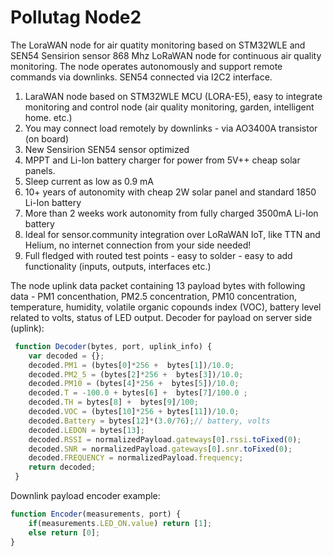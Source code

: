 # Pollutag Node2
The LoraWAN node for air quatity monitoring based on STM32WLE and SEN54 Sensirion sensor
868 Mhz LoRaWAN node for continuous air quality monitoring. The node operates autonomously and support remote commands via downlinks.
SEN54 connected via I2C2 interface.
1. LaraWAN node based on STM32WLE MCU (LORA-E5), easy to integrate monitoring and control node (air quality monitoring, garden, intelligent home. etc.)
2. You may connect load remotely by downlinks - via AO3400A transistor (on board)
3. New Sensirion SEN54 sensor optimized
4. MPPT and Li-Ion battery charger for power from 5V++ cheap solar panels.
5. Sleep current as low as 0.9 mA
6. 10+ years of autonomity with cheap 2W solar panel and standard 1850 Li-Ion battery
7. More than 2 weeks work autonomity from fully charged 3500mA  Li-Ion battery
8. Ideal for sensor.community integration over LoRaWAN IoT, like TTN and Helium, no internet connection from your side needed!
9. Full fledged with routed test points - easy to solder - easy to add functionality (inputs, outputs, interfaces etc.)
        
The node uplink data packet containing 13 payload bytes with following data - PM1 concenthation, PM2.5 concentration, PM10 concentration, temperature,
humidity, volatile organic copounds index (VOC), battery level related to volts, status of LED output. 
Decoder for payload on server side (uplink):
```js
 function Decoder(bytes, port, uplink_info) {
    var decoded = {};
    decoded.PM1 = (bytes[0]*256 +  bytes[1])/10.0;
    decoded.PM2_5 = (bytes[2]*256 +  bytes[3])/10.0;
    decoded.PM10 = (bytes[4]*256 +  bytes[5])/10.0;
    decoded.T = -100.0 + bytes[6] +  bytes[7]/100.0 ;
    decoded.TH = bytes[8] +  bytes[9]/100;
    decoded.VOC = (bytes[10]*256 + bytes[11])/10.0;
    decoded.Battery = bytes[12]*(3.0/76);// battery, volts
    decoded.LEDON = bytes[13];
    decoded.RSSI = normalizedPayload.gateways[0].rssi.toFixed(0);
    decoded.SNR = normalizedPayload.gateways[0].snr.toFixed(0);
    decoded.FREQUENCY = normalizedPayload.frequency;
    return decoded;
 }
```
Downlink payload encoder example:
```js
function Encoder(measurements, port) {
    if(measurements.LED_ON.value) return [1];
    else return [0];
}
```
